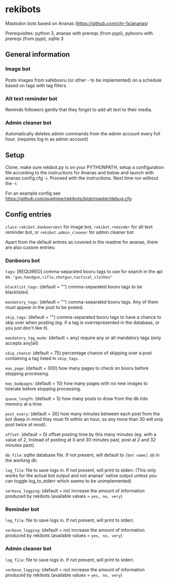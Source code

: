 # rekibots
Mastodon bots based on Ananas (https://github.com/chr-1x/ananas)

Prerequisites: python 3, ananas with prereqs (from pypi), pybooru with prereqs (from pypi), sqlite 3
## General information

### Image bot
Posts images from safebooru (or other - to be implemented) on a schedule based on tags with tag filters.

### Alt text reminder bot
Reminds followers gently that they forgot to add alt text to their media.

### Admin cleaner bot
Automatically deletes admin commands from the admin account every full hour. (requires log in as admin account)

## Setup
Clone, make sure rekibot.py is on your PYTHONPATH, setup a configuration file according to the instructions for Ananas and below and launch with ananas config.cfg -i. Proceed with the instructions. Next time run without the -i.

For an example config see https://github.com/puphime/rekibots/blob/master/debug.cfg

## Config entries

`class`: `rekibot.danboorubot` for image bot, `rekibot.reminder` for alt text reminder bot, or `rekibot.admin_cleaner` for admin cleaner bot

Apart from the default entires as covered in the readme for ananas, there are also custom entries:

### Danbooru bot

`tags`: [REQUIRED] comma-separated booru tags to use for search in the api ex. `"gun,handgun,rifle,shotgun,tactical_clothes"`

`blacklist_tags`: (default = "") comma-separated booru tags to be blacklisted.

`mandatory_tags`: (default = "") comma-separated booru tags. Any of them must appear in the post to be posted.

`skip_tags`: (default = "") comma-separated booru tags to have a chance to skip over when posting (eg. if a tag is overrepresented in the database, or you just don't like it).

`mandatory_tag_mode`: (default = any) require any or all mandatory tags (only accepts any|all)

`skip_chance`: (default = 75) percentage chance of skipping over a post containing a tag listed in `skip_tags`.

`max_page`: (default = 300) how many pages to check on booru before stopping processing.

`max_badpages`: (default = 10) how many pages with no new images to tolerate before stopping processing.

`queue_length`: (default = 5) how many posts to draw from the db into memory at a time.

`post_every`: (default = 30) how many minutes between each post from the bot (keep in mind they must fit within an hour, so any more than 30 will only post twice at most).

`offset`: (default = 0) offset posting time by this many minutes (eg. with a value of 2, instead of posting at 0 and 30 minutes past, post at 2 and 32 minutes past).

`db_file`: sqlite database file. If not present, will default to `[bot name].db` in the working dir.

`log_file`: file to save logs in. If not present, will print to stderr. (This only works for the actual bot output and not ananas' native output unless you can toggle log_to_stderr which seems to be unimplemented)

`verbose_logging`: (default = no) increase the amount of information produced by rekibots (available values = `yes, no, very`)

### Reminder bot

`log_file`: file to save logs in. If not present, will print to stderr.

`verbose_logging`: (default = no) increase the amount of information produced by rekibots (available values = `yes, no, very`)

### Admin cleaner bot

`log_file`: file to save logs in. If not present, will print to stderr.

`verbose_logging`: (default = no) increase the amount of information produced by rekibots (available values = `yes, no, very`)
